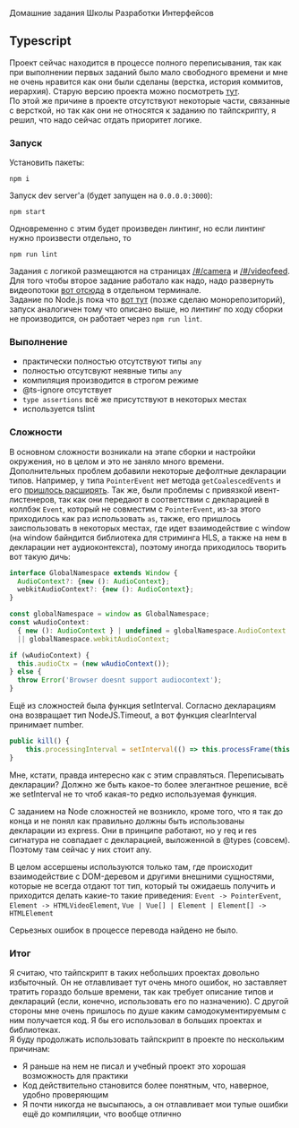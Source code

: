 Домашние задания Школы Разработки Интерфейсов  

## Typescript
Проект сейчас находится в процессе полного переписывания, так как при выполнении первых заданий было мало свободного времени и мне не очень нравится как они были сделаны (верстка, история коммитов, иерархия). Старую версию проекта можно посмотреть [тут](https://github.com/NSkye/shri-18-smarthouse-task-1).  
По этой же причине в проекте отсутствуют некоторые части, связанные с версткой, но так как они не относятся к заданию по тайпскрипту, я решил, что надо сейчас отдать приоритет логике.

### Запуск
Установить пакеты:
```
npm i
```
Запуск dev server'а (будет запущен на `0.0.0.0:3000`):
```
npm start
```
Одновременно с этим будет произведен линтинг, но если линтинг нужно произвести отдельно, то
```
npm run lint
```
Задания с логикой размещаются на страницах [/#/camera](http://0.0.0.0:3000/#/camera) и [/#/videofeed](http://0.0.0.0:3000/#/videofeed). Для того чтобы второе задание работало как надо, надо развернуть видеопотоки [вот отсюда](https://github.com/mad-gooze/shri-2018-2-multimedia-homework/blob/master/streams/README.md) в отдельном терминале.  
Задание по Node.js пока что [вот тут](https://github.com/NSkye/shri-18-smarthouse-task-4/tree/typescript) (позже сделаю монорепозиторий), запуск аналогичен тому что описано выше, но линтинг по ходу сборки не производится, он работает через `npm run lint`. 

### Выполнение
- практически полностью отсутствуют типы `any`
- полностью отсутсвуют неявные типы `any`
- компиляция производится в строгом режиме
- @ts-ignore отсутствует
- `type assertions` всё же присутствуют в некоторых местах  
- используется tslint  

### Сложности
В основном сложности возникали на этапе сборки и настройки окружения, но в целом и это не заняло много времени. Дополнительных проблем добавили некоторые дефолтные декларации типов. Например, у типа `PointerEvent` нет метода `getCoalescedEvents` и его [пришлось расширять](https://github.com/NSkye/shri-homework/blob/master/src/libs/pointer-events-coalesced-events-polyfill.ts). Так же, были проблемы с привязкой ивент-листенеров, так как они передают в соответствии с декларацией в коллбэк `Event`, который не совместим с `PointerEvent`, из-за этого приходилось как раз использовать `as`, также, его пришлось заиспользовать в некоторых местах, где идет взаимодействие с window (на window байндится библиотека для стриминга HLS, а также на нем в декларации нет аудиоконтекста), поэтому иногда приходилось творить вот такую дичь:
```javascript
interface GlobalNamespace extends Window {
  AudioContext?: {new (): AudioContext};
  webkitAudioContext?: {new (): AudioContext};
}

const globalNamespace = window as GlobalNamespace;
const wAudioContext:
  { new (): AudioContext } | undefined = globalNamespace.AudioContext
  || globalNamespace.webkitAudioContext;

if (wAudioContext) {
  this.audioCtx = (new wAudioContext());
} else {
  throw Error('Browser doesnt support audiocontext');
}
```
Ещё из сложностей была функция setInterval. Согласно декларациям она возвращает тип NodeJS.Timeout, а вот функция clearInterval принимает number.
```javascript
public kill() {
    this.processingInterval = setInterval(() => this.processFrame(this.w, this.h), 1000) as unknown as number;
}
```
Мне, кстати, правда интересно как с этим справляться. Переписывать декларации? Должно же быть какое-то более элегантное решение, всё же setInterval не то чтоб какая-то редко используемая функция.   

С заданием на Node сложностей не возникло, кроме того, что я так до конца и не понял как правильно должны быть использованы декларации из express. Они в принципе работают, но у req и res сигнатура не совпадает с декларацией, выложенной в @types (совсем). Поэтому там сейчас у них стоит any.  

В целом ассершены используются только там, где происходит взаимодействие с DOM-деревом и другими внешними сущностями, которые не всегда отдают тот тип, который ты ожидаешь получить и приходится делать какие-то такие приведения: `Event -> PointerEvent`, `Element -> HTMLVideoElement`, `Vue | Vue[] | Element | Element[] -> HTMLElement`

Серьезных ошибок в процессе перевода найдено не было.  

### Итог
Я считаю, что тайпскрипт в таких небольших проектах довольно избыточный. Он не отлавливает тут очень много ошибок, но заставляет тратить гораздо больше времени, так как требует описание типов и деклараций (если, конечно, использовать его по назначению). С другой стороны мне очень пришлось по душе каким самодокументируемым с ним получается код. Я бы его использовал в больших проектах и библиотеках.  
Я буду продолжать использовать тайпскрипт в проекте по нескольким причинам:  
- Я раньше на нем не писал и учебный проект это хорошая возможность для практики
- Код действительно становится более понятным, что, наверное, удобно проверяющим
- Я почти никогда не высыпаюсь, а он отлавливает мои тупые ошибки ещё до компиляции, что вообще отлично
